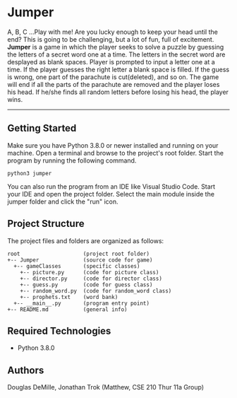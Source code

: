 # Jumper
A, B, C …Play with me! Are you lucky enough to keep your head until the end? This is going to be challenging, but a lot of fun, full of excitement.  
**Jumper** is a game in which the player seeks to solve a puzzle by guessing the letters of a secret word one at a time. The letters in the secret word are desplayed as blank spaces. Player is prompted to input a letter one at a time. If the player guesses the right letter a blank space is filled. If the guess is wrong, one part of the parachute is cut(deleted), and so on. The game will end if all the parts of the parachute are removed and the player loses his head. If he/she finds all random letters before losing his head, the player wins.

---
## Getting Started
Make sure you have Python 3.8.0 or newer installed and running on your machine. Open a terminal and browse to the project's root folder. Start the program by running the following command.
```
python3 jumper 
```
You can also run the program from an IDE like Visual Studio Code. Start your IDE and open the project folder. Select the main module inside the jumper folder and click the "run" icon.

## Project Structure
The project files and folders are organized as follows:
```
root                    (project root folder)
+-- Jumper              (source code for game)
  +-- gameClasses       (specific classes)
    +-- picture.py      (code for picture class)
    +-- director.py     (code for director class)
    +-- guess.py        (code for guess class)
    +-- random_word.py  (code for random_word class)
    +-- prophets.txt    (word bank)
  +-- __main__.py       (program entry point)
+-- README.md           (general info)
```

## Required Technologies
* Python 3.8.0

## Authors
Douglas DeMille, Jonathan Trok (Matthew, CSE 210 Thur 11a Group)
